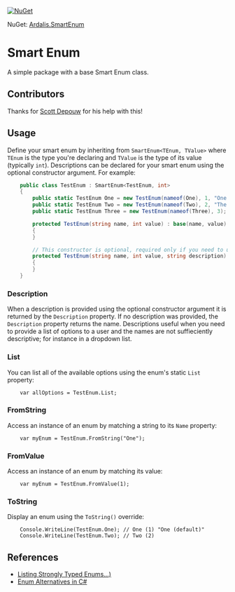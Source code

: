 [![NuGet](https://img.shields.io/nuget/dt/Ardalis.SmartEnum.svg)](https://www.nuget.org/packages/Ardalis.SmartEnum)

NuGet: [Ardalis.SmartEnum](https://www.nuget.org/packages/Ardalis.SmartEnum)

# Smart Enum
A simple package with a base Smart Enum class.

## Contributors

Thanks for [Scott Depouw](https://github.com/sdepouw) for his help with this!

## Usage

Define your smart enum by inheriting from `SmartEnum<TEnum, TValue>` where `TEnum` is the type you're declaring and `TValue` is the type of its value (typically `int`). Descriptions can be declared for your smart enum using the optional constructor argument. For example:

```c#
    public class TestEnum : SmartEnum<TestEnum, int>
    {
        public static TestEnum One = new TestEnum(nameof(One), 1, "One (default)");
        public static TestEnum Two = new TestEnum(nameof(Two), 2, "The second option");
        public static TestEnum Three = new TestEnum(nameof(Three), 3);

        protected TestEnum(string name, int value) : base(name, value)
        {
        }

		// This constructor is optional, required only if you need to use descriptions
        protected TestEnum(string name, int value, string description) : base(name, value, description)
        {
        }
    }
```

### Description

When a description is provided using the optional constructor argument it is returned by the `Description` property. If no description was provided, the `Description` property returns the name. Descriptions useful when you need to provide a list of options to a user and the names are not suffieciently descriptive; for instance in a dropdown list.

### List

You can list all of the available options using the enum's static `List` property:

```
    var allOptions = TestEnum.List;
```

### FromString

Access an instance of an enum by matching a string to its `Name` property:

```
    var myEnum = TestEnum.FromString("One");
```

### FromValue

Access an instance of an enum by matching its value:

```
    var myEnum = TestEnum.FromValue(1);
```

### ToString

Display an enum using the `ToString()` override:

```
    Console.WriteLine(TestEnum.One); // One (1) "One (default)"
    Console.WriteLine(TestEnum.Two); // Two (2)
```

## References

- [Listing Strongly Typed Enums...)](https://ardalis.com/listing-strongly-typed-enum-options-in-c)
- [Enum Alternatives in C#](https://ardalis.com/enum-alternatives-in-c)
